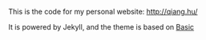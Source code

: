 This is the code for my personal website: http://qiang.hu/

It is powered by Jekyll, and the theme is based on [Basic](https://github.com/getmicah/blog)